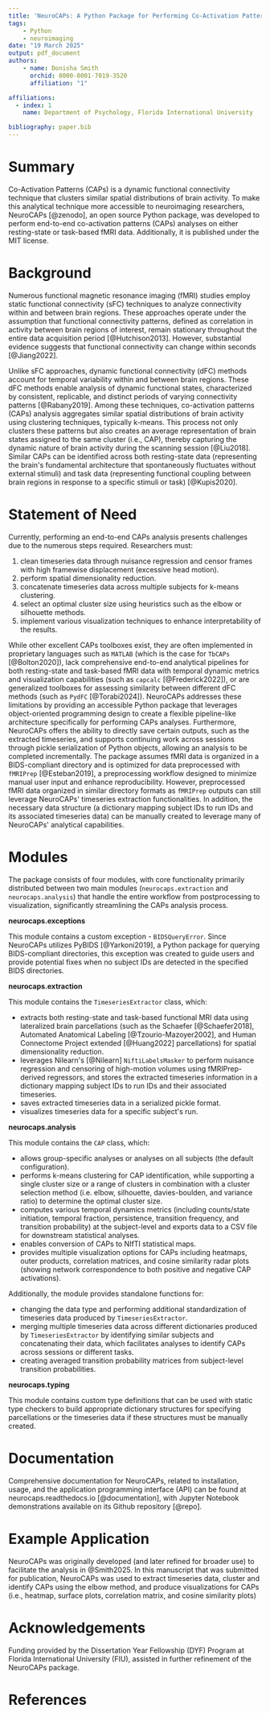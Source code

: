```yaml
---
title: 'NeuroCAPs: A Python Package for Performing Co-Activation Patterns Analyses on Resting-State and Task-Based fMRI Data'
tags:
    - Python
    - neuroimaging
date: "19 March 2025"
output: pdf_document
authors:
    - name: Donisha Smith
      orchid: 0000-0001-7019-3520
      affiliation: "1"

affiliations:
  - index: 1
    name: Department of Psychology, Florida International University

bibliography: paper.bib
---
```


# Summary
Co-Activation Patterns (CAPs) is a dynamic functional connectivity technique that clusters similar spatial distributions
of brain activity. To make this analytical technique more accessible to neuroimaging researchers, NeuroCAPs [@zenodo],
an open source Python package, was developed to perform end-to-end co-activation patterns (CAPs) analyses on either
resting-state or task-based fMRI data. Additionally, it is published under the MIT license.

# Background
Numerous functional magnetic resonance imaging (fMRI) studies employ static functional connectivity (sFC) techniques to
analyze connectivity within and between brain regions. These approaches operate under the assumption that functional
connectivity patterns, defined as correlation in activity between brain regions of interest, remain stationary throughout
the entire data acquisition period [@Hutchison2013]. However, substantial evidence suggests that functional connectivity
can change within seconds [@Jiang2022].

Unlike sFC approaches, dynamic functional connectivity (dFC) methods account for temporal variability within and between
brain regions. These dFC methods enable analysis of dynamic functional states, characterized by consistent, replicable,
and distinct periods of varying connectivity patterns [@Rabany2019]. Among these techniques, co-activation
patterns (CAPs) analysis aggregates similar spatial distributions of brain activity using clustering techniques,
typically k-means. This process not only clusters these patterns but also creates an average representation of brain
states assigned to the same cluster (i.e., CAP), thereby capturing the dynamic nature of brain activity during the
scanning session [@Liu2018]. Similar CAPs can be identified across both resting-state data (representing the brain's
fundamental architecture that spontaneously fluctuates without external stimuli) and task data (representing functional
coupling between brain regions in response to a specific stimuli or task) [@Kupis2020].

# Statement of Need
Currently, performing an end-to-end CAPs analysis presents challenges due to the numerous steps required. Researchers must:

1. clean timeseries data through nuisance regression and censor frames with high framewise displacement (excessive head motion).
2. perform spatial dimensionality reduction.
3. concatenate timeseries data across multiple subjects for k-means clustering.
4. select an optimal cluster size using heuristics such as the elbow or silhouette methods.
5. implement various visualization techniques to enhance interpretability of the results.

While other excellent CAPs toolboxes exist, they are often implemented in proprietary languages such as `MATLAB`
(which is the case for `TbCAPs` [@Bolton2020]), lack comprehensive end-to-end analytical pipelines for both
resting-state and task-based fMRI data with temporal dynamic metrics and visualization capabilities (such as `capcalc`
[@Frederick2022]), or are generalized toolboxes for assessing similarity between different dFC
methods (such as `PydFC` [@Torabi2024]). NeuroCAPs addresses these limitations by providing an accessible Python package
that leverages object-oriented programming design to create a flexible pipeline-like architecture specifically for
performing CAPs analyses. Furthermore, NeuroCAPs offers the ability to directly save certain outputs, such as the
extracted timeseries, and supports continuing work across sessions through pickle serialization of Python objects,
allowing an analysis to be completed incrementally. The package assumes fMRI data is organized in a BIDS-compliant
directory and is optimized for data preprocessed with `fMRIPrep` [@Esteban2019], a preprocessing workflow designed to
minimize manual user input and enhance reproducibility. However, preprocessed fMRI data organized in similar directory
formats as `fMRIPrep` outputs can still leverage NeuroCAPs' timeseries extraction functionalities. In addition, the
necessary data structure (a dictionary mapping subject IDs to run IDs and its associated timeseries data) can be manually
created to leverage many of NeuroCAPs' analytical capabilities.

# Modules
The package consists of four modules, with core functionality primarily distributed between two main modules
(`neurocaps.extraction` and `neurocaps.analysis`) that handle the entire workflow from postprocessing to
visualization, significantly streamlining the CAPs analysis process.

**neurocaps.exceptions**

This module contains a custom exception - `BIDSQueryError`. Since NeuroCAPs utilizes PyBIDS [@Yarkoni2019], a Python
package for querying BIDS-compliant directories, this exception was created to guide users and provide potential
fixes when no subject IDs are detected in the specified BIDS directories.

**neurocaps.extraction**

This module contains the `TimeseriesExtractor` class, which:

- extracts both resting-state and task-based functional MRI data using lateralized brain parcellations
(such as the Schaefer [@Schaefer2018], Automated Anatomical Labeling [@Tzourio-Mazoyer2002], and Human Connectome
Project extended [@Huang2022] parcellations) for spatial dimensionality reduction.
- leverages Nilearn's [@Nilearn] `NiftiLabelsMasker` to perform nuisance regression and censoring of high-motion
volumes using fMRIPrep-derived regressors, and stores the extracted timeseries information in a dictionary mapping
subject IDs to run IDs and their associated timeseries.
- saves extracted timeseries data in a serialized pickle format.
- visualizes timeseries data for a specific subject's run.

**neurocaps.analysis**

This module contains the `CAP` class, which:

- allows group-specific analyses or analyses on all subjects (the default configuration).
- performs k-means clustering for CAP identification, while supporting a single cluster size or a range of clusters in
combination with a cluster selection method (i.e. elbow, silhouette, davies-boulden, and variance ratio) to determine
the optimal cluster size.
- computes various temporal dynamics metrics (including counts/state initiation, temporal fraction, persistence,
transition frequency, and transition probability) at the subject-level and exports data to a CSV file for downstream
statistical analyses.
- enables conversion of CAPs to NIfTI statistical maps.
- provides multiple visualization options for CAPs including heatmaps, outer products, correlation matrices, and cosine
similarity radar plots (showing network correspondence to both positive and negative CAP activations).

Additionally, the module provides standalone functions for:

- changing the data type and performing additional standardization of timeseries data produced by `TimeseriesExtractor`.
- merging multiple timeseries data across different dictionaries produced by `TimeseriesExtractor` by identifying
similar subjects and concatenating their data, which facilitates analyses to identify CAPs across sessions or different
tasks.
- creating averaged transition probability matrices from subject-level transition probabilities.

**neurocaps.typing**

This module contains custom type definitions that can be used with static type checkers to build appropriate dictionary
structures for specifying parcellations or the timeseries data if these structures must be manually created.

# Documentation
Comprehensive documentation for NeuroCAPs, related to installation, usage, and the application programming interface
(API) can be found at neurocaps.readthedocs.io [@documentation], with Jupyter Notebook
demonstrations available on its Github repository [@repo].

# Example Application
NeuroCAPs was originally developed (and later refined for broader use) to facilitate the analysis in @Smith2025. In
this manuscript that was submitted for publication, NeuroCAPs was used to extract timeseries data, cluster and
identify CAPs using the elbow method, and produce visualizations for CAPs (i.e., heatmap, surface plots, correlation
matrix, and cosine similarity plots)

# Acknowledgements
Funding provided by the Dissertation Year Fellowship (DYF) Program at Florida International University (FIU),
assisted in further refinement of the NeuroCAPs package.

# References
